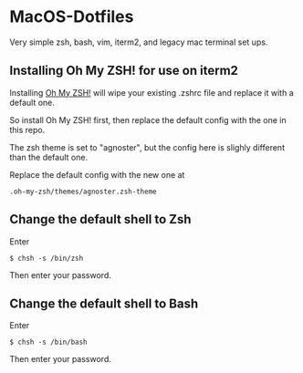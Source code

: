 # MacOS-Dotfiles

Very simple zsh, bash, vim, iterm2, and legacy mac terminal set ups.

## Installing Oh My ZSH! for use on iterm2

Installing [Oh My ZSH!](https://ohmyz.sh/) will wipe your existing .zshrc file and replace it with a default one. 

So install Oh My ZSH! first, then replace the default config with the one in this repo.

The zsh theme is set to "agnoster", but the config here is slighly different than the default one.

Replace the default config with the new one at

```
.oh-my-zsh/themes/agnoster.zsh-theme
```

## Change the default shell to Zsh

Enter

```
$ chsh -s /bin/zsh
```

Then enter your password.

## Change the default shell to Bash

Enter

```
$ chsh -s /bin/bash
```

Then enter your password.
